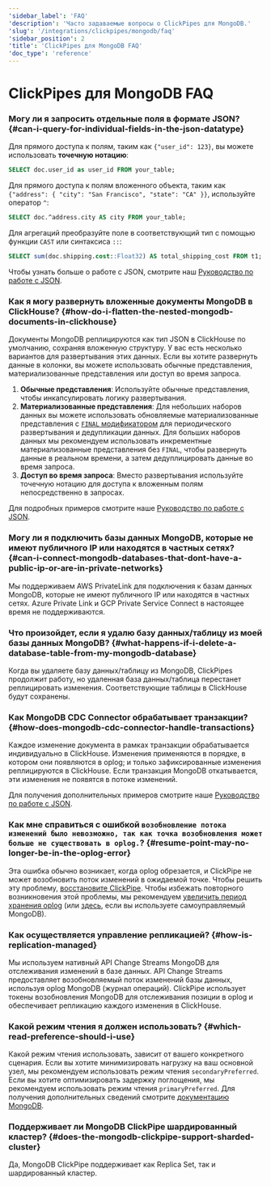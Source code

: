 ```yaml
---
'sidebar_label': 'FAQ'
'description': 'Часто задаваемые вопросы о ClickPipes для MongoDB.'
'slug': '/integrations/clickpipes/mongodb/faq'
'sidebar_position': 2
'title': 'ClickPipes для MongoDB FAQ'
'doc_type': 'reference'
---
```

# ClickPipes для MongoDB FAQ

### Могу ли я запросить отдельные поля в формате JSON? {#can-i-query-for-individual-fields-in-the-json-datatype}

Для прямого доступа к полям, таким как `{"user_id": 123}`, вы можете использовать **точечную нотацию**:
```sql
SELECT doc.user_id as user_id FROM your_table;
```
Для прямого доступа к полям вложенного объекта, таким как `{"address": { "city": "San Francisco", "state": "CA" }}`, используйте оператор `^`:
```sql
SELECT doc.^address.city AS city FROM your_table;
```
Для агрегаций преобразуйте поле в соответствующий тип с помощью функции `CAST` или синтаксиса `::`:
```sql
SELECT sum(doc.shipping.cost::Float32) AS total_shipping_cost FROM t1;
```
Чтобы узнать больше о работе с JSON, смотрите наш [Руководство по работе с JSON](./quickstart).

### Как я могу развернуть вложенные документы MongoDB в ClickHouse? {#how-do-i-flatten-the-nested-mongodb-documents-in-clickhouse}

Документы MongoDB реплицируются как тип JSON в ClickHouse по умолчанию, сохраняя вложенную структуру. У вас есть несколько вариантов для развертывания этих данных. Если вы хотите развернуть данные в колонки, вы можете использовать обычные представления, материализованные представления или доступ во время запроса.

1. **Обычные представления**: Используйте обычные представления, чтобы инкапсулировать логику развертывания.
2. **Материализованные представления**: Для небольших наборов данных вы можете использовать обновляемые материализованные представления с [`FINAL` модификатором](/sql-reference/statements/select/from#final-modifier) для периодического развертывания и дедупликации данных. Для больших наборов данных мы рекомендуем использовать инкрементные материализованные представления без `FINAL`, чтобы развернуть данные в реальном времени, а затем дедуплицировать данные во время запроса.
3. **Доступ во время запроса**: Вместо развертывания используйте точечную нотацию для доступа к вложенным полям непосредственно в запросах.

Для подробных примеров смотрите наше [Руководство по работе с JSON](./quickstart).

### Могу ли я подключить базы данных MongoDB, которые не имеют публичного IP или находятся в частных сетях? {#can-i-connect-mongodb-databases-that-dont-have-a-public-ip-or-are-in-private-networks}

Мы поддерживаем AWS PrivateLink для подключения к базам данных MongoDB, которые не имеют публичного IP или находятся в частных сетях. Azure Private Link и GCP Private Service Connect в настоящее время не поддерживаются.

### Что произойдет, если я удалю базу данных/таблицу из моей базы данных MongoDB? {#what-happens-if-i-delete-a-database-table-from-my-mongodb-database}

Когда вы удаляете базу данных/таблицу из MongoDB, ClickPipes продолжит работу, но удаленная база данных/таблица перестанет реплицировать изменения. Соответствующие таблицы в ClickHouse будут сохранены.

### Как MongoDB CDC Connector обрабатывает транзакции? {#how-does-mongodb-cdc-connector-handle-transactions}

Каждое изменение документа в рамках транзакции обрабатывается индивидуально в ClickHouse. Изменения применяются в порядке, в котором они появляются в oplog; и только зафиксированные изменения реплицируются в ClickHouse. Если транзакция MongoDB откатывается, эти изменения не появятся в потоке изменений.

Для получения дополнительных примеров смотрите наше [Руководство по работе с JSON](./quickstart).

### Как мне справиться с ошибкой `возобновление потока изменений было невозможно, так как точка возобновления может больше не существовать в oplog.`? {#resume-point-may-no-longer-be-in-the-oplog-error}

Эта ошибка обычно возникает, когда oplog обрезается, и ClickPipe не может возобновить поток изменений в ожидаемой точке. Чтобы решить эту проблему, [восстановите ClickPipe](./resync.md). Чтобы избежать повторного возникновения этой проблемы, мы рекомендуем [увеличить период хранения oplog](./source/atlas#enable-oplog-retention) (или [здесь](./source/generic#enable-oplog-retention), если вы используете самоуправляемый MongoDB).

### Как осуществляется управление репликацией? {#how-is-replication-managed}

Мы используем нативный API Change Streams MongoDB для отслеживания изменений в базе данных. API Change Streams предоставляет возобновляемый поток изменений базы данных, используя oplog MongoDB (журнал операций). ClickPipe использует токены возобновления MongoDB для отслеживания позиции в oplog и обеспечивает репликацию каждого изменения в ClickHouse.

### Какой режим чтения я должен использовать? {#which-read-preference-should-i-use}

Какой режим чтения использовать, зависит от вашего конкретного сценария. Если вы хотите минимизировать нагрузку на ваш основной узел, мы рекомендуем использовать режим чтения `secondaryPreferred`. Если вы хотите оптимизировать задержку поглощения, мы рекомендуем использовать режим чтения `primaryPreferred`. Для получения дополнительных сведений смотрите [документацию MongoDB](https://www.mongodb.com/docs/manual/core/read-preference/#read-preference-modes-1).

### Поддерживает ли MongoDB ClickPipe шардированный кластер? {#does-the-mongodb-clickpipe-support-sharded-cluster}
Да, MongoDB ClickPipe поддерживает как Replica Set, так и шардированный кластер.